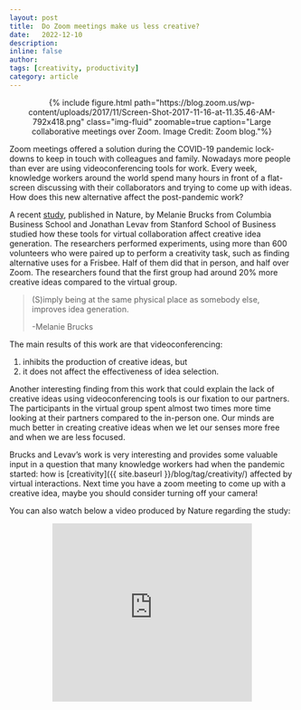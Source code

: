 ```yaml
---
layout: post
title:  Do Zoom meetings make us less creative?
date:   2022-12-10
description:
inline: false
author:   
tags: [creativity, productivity]
category: article
---
```



<center>
    <div class="row justify-content-sm-center">
        <div class="col-sm mt-2 mt-md-0">
            {% include figure.html path="https://blog.zoom.us/wp-content/uploads/2017/11/Screen-Shot-2017-11-16-at-11.35.46-AM-792x418.png" class="img-fluid" zoomable=true caption="Large collaborative meetings over Zoom. Image Credit: Zoom blog."%}
        </div>
    </div>
</center>


Zoom meetings offered a solution during the COVID-19 pandemic lock-downs to keep in touch with colleagues and family. Nowadays more people than ever are using videoconferencing tools for work. Every week, knowledge workers around the world spend many hours in front of a flat-screen discussing with their collaborators and trying to come up with ideas. How does this new alternative affect the post-pandemic work?

A recent [study](https://www.nature.com/articles/s41586-022-04643-y), published in Nature, by Melanie Brucks from Columbia Business School and Jonathan Levav from Stanford School of Business studied how these tools for virtual collaboration affect creative idea generation. The researchers performed experiments, using more than 600 volunteers who were paired up to perform a creativity task, such as finding alternative uses for a Frisbee. Half of them did that in person, and half over Zoom. The researchers found that the first group had around 20% more creative ideas compared to the virtual group.

><i class="fas fa-quote-left"></i> (S)imply being at the same physical place as somebody else, improves idea generation.
>
>-Melanie Brucks

The main results of this work are that videoconferencing:
1. inhibits the production of creative ideas, but
2. it does not affect the effectiveness of idea selection.

Another interesting finding from this work that could explain the lack of creative ideas using videoconferencing tools is our fixation to our partners. The participants in the virtual group spent almost two times more time looking at their partners compared to the in-person one. Our minds are much better in creating creative ideas when we let our senses more free and when we are less focused.

Brucks and Levav’s work is very interesting and provides some valuable input in a question that many knowledge workers had when the pandemic started: how is [creativity]({{ site.baseurl }}/blog/tag/creativity/) affected by virtual interactions. Next time you have a zoom meeting to come up with a creative idea, maybe you should consider turning off your camera!


You can also watch below a video produced by Nature regarding the study:
<center>
<div id='video-container'>
<iframe width="70%" height="315" src="https://www.youtube.com/embed/_SK4mcTid10" title="YouTube video player" frameborder="0" allow="accelerometer; autoplay; clipboard-write; encrypted-media; gyroscope; picture-in-picture" allowfullscreen></iframe>
</div>
</center>
